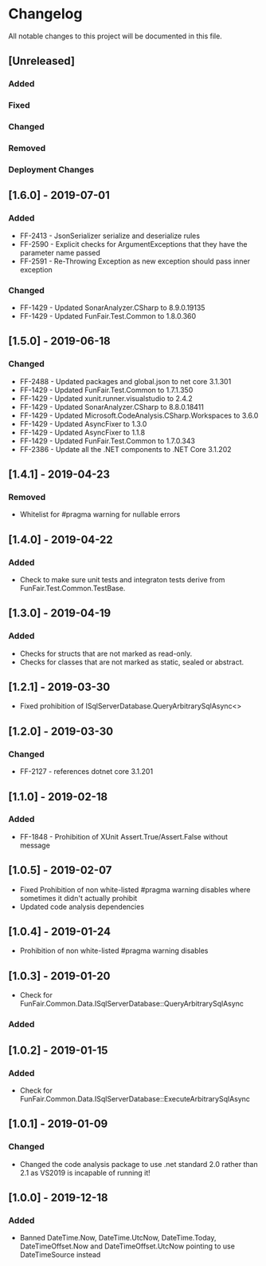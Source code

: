 # Changelog
All notable changes to this project will be documented in this file.

<!--
Please ADD ALL Changes to the UNRELASED SECTION and not a specific release
-->

## [Unreleased]
### Added
### Fixed
### Changed
### Removed
### Deployment Changes

<!--
Releases that have at least been deployed to staging, BUT NOT necessarily released to live.  Changes should be moved from [Unreleased] into here as they are merged into the appropriate release branch
-->
## [1.6.0] - 2019-07-01
### Added
- FF-2413 - JsonSerializer serialize and deserialize rules
- FF-2590 - Explicit checks for ArgumentExceptions that they have the parameter name passed
- FF-2591 - Re-Throwing Exception as new exception should pass inner exception
### Changed
- FF-1429 - Updated SonarAnalyzer.CSharp to 8.9.0.19135
- FF-1429 - Updated FunFair.Test.Common to 1.8.0.360

## [1.5.0] - 2019-06-18
### Changed
- FF-2488 - Updated packages and global.json to net core 3.1.301
- FF-1429 - Updated FunFair.Test.Common to 1.7.1.350
- FF-1429 - Updated xunit.runner.visualstudio to 2.4.2
- FF-1429 - Updated SonarAnalyzer.CSharp to 8.8.0.18411
- FF-1429 - Updated Microsoft.CodeAnalysis.CSharp.Workspaces to 3.6.0
- FF-1429 - Updated AsyncFixer to 1.3.0
- FF-1429 - Updated AsyncFixer to 1.1.8
- FF-1429 - Updated FunFair.Test.Common to 1.7.0.343
- FF-2386 - Update all the .NET components to .NET Core 3.1.202

## [1.4.1] - 2019-04-23
### Removed
- Whitelist for #pragma warning for nullable errors
## [1.4.0] - 2019-04-22
### Added
- Check to make sure unit tests and integraton tests derive from FunFair.Test.Common.TestBase.

## [1.3.0] - 2019-04-19
### Added
- Checks for structs that are not marked as read-only.
- Checks for classes that are not marked as static, sealed or abstract.

## [1.2.1] - 2019-03-30
- Fixed prohibition of ISqlServerDatabase.QueryArbitrarySqlAsync<>

## [1.2.0] - 2019-03-30
### Changed
- FF-2127 - references dotnet core 3.1.201

## [1.1.0] - 2019-02-18
### Added
- FF-1848 - Prohibition of XUnit Assert.True/Assert.False without message

## [1.0.5] - 2019-02-07
- Fixed Prohibition of non white-listed #pragma warning disables where sometimes it didn't actually prohibit
- Updated code analysis dependencies

## [1.0.4] - 2019-01-24
- Prohibition of non white-listed #pragma warning disables

## [1.0.3] - 2019-01-20
- Check for FunFair.Common.Data.ISqlServerDatabase::QueryArbitrarySqlAsync

### Added
## [1.0.2] - 2019-01-15
### Added
- Check for FunFair.Common.Data.ISqlServerDatabase::ExecuteArbitrarySqlAsync

## [1.0.1] - 2019-01-09
### Changed
- Changed the code analysis package to use .net standard 2.0 rather than 2.1 as VS2019 is incapable of running it!

## [1.0.0] - 2019-12-18
### Added
- Banned DateTime.Now, DateTime.UtcNow, DateTime.Today, DateTimeOffset.Now and DateTimeOffset.UtcNow pointing to use DateTimeSource instead









